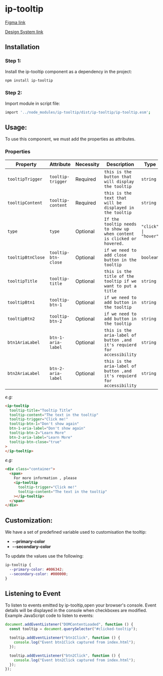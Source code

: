 # ip-tooltip

[Figma link](https://www.figma.com/design/63w4li687mfdYtETlBu6a9/Component---Mixed?node-id=3-74&t=Qo4jBDW1OXa6UqRi-0)

[Design System link](https://design.ipedis.com/5dda74a23/p/896b0d-tooltip)

## Installation

<!-- TODO  -->

### Step 1:

Install the ip-tooltip component as a dependency in the project:

```bash
npm install ip-tooltip
```

### Step 2:

Import module in script file:

```bash
import '../node_modules/ip-tooltip/dist/ip-tooltip/ip-tooltip.esm';
```

## Usage:

To use this component, we must add the properties as attributes.

### Properties

| Property          | Attribute           | Necessity | Description                                                             | Type                 | Default     |
| ----------------- | ------------------- | --------- | ----------------------------------------------------------------------- | -------------------- | ----------- |
| `tooltipTrigger`  | `tooltip-trigger`   | Required  | `this is the button that will display the tooltip`                      | `string`             | `undefined` |
| `tooltipContent`  | `tooltip-content`   | Required  | `this is the text that will be displayed in the tooltip`                | `string`             | `undefined` |
| `type`            | `type`              | Optional  | `If the tooltip needs to show up when content is clicked or hovered.`   | `"click" \| "hover"` | `"hover"`   |
| `tooltipBtnClose` | `tooltip-btn-close` | Optional  | `if we need to add close button in the tooltip`                         | `boolean`            | `false`     |
| `tooltipTitle`    | `tooltip-title`     | Optional  | `this is the title of the tooltip if we want to put a title`            | `string`             | `undefined` |
| `tooltipBtn1`     | `tooltip-btn-1`     | Optional  | `if we need to add button in the tooltip`                               | `string`             | `undefined` |
| `tooltipBtn2`     | `tooltip-btn-2`     | Optional  | `if we need to add button in the tooltip`                               | `string`             | `undefined` |
| `btn1AriaLabel`   | `btn-1-aria-label`  | Optional  | `this is the aria-label of button ,and it's requierd for accessibility` | `string`             | `undefined` |
| `btn2AriaLabel`   | `btn-2-aria-label`  | Optional  | `this is the aria-label of button ,and it's requierd for accessibility` | `string`             | `undefined` |

_e.g:_

```html
<ip-tooltip
  tooltip-title="Tooltip Title"
  tooltip-content="The text in the tooltip"
  tooltip-trigger="Click me!"
  tooltip-btn-1="Don't show again"
  btn-1-aria-label="Don't show again"
  tooltip-btn-2="Learn More"
  btn-2-aria-label="Learn More"
  tooltip-btn-close="true"
>
</ip-tooltip>
```

_e.g:_

```html
<div class="container">
  <span>
    For more information , please
    <ip-tooltip
      tooltip-trigger="Click me!"
      tooltip-content="The text in the tooltip"
    ></ip-tooltip>
  </span>
</div>
```

## Customization:

We have a set of predefined variable used to customisation the tooltip:

- **--primary-color**
- **--secondary-color**

To update the values use the following:

```css
ip-tooltip {
  --primary-color: #006342;
  --secondary-color: #000000;
}
```

## Listening to Event

To listen to events emitted by ip-tooltip,open your browser's console. Event details will be displayed in the console when checkboxes are modified.
Example JavaScript code to listen to events:

```javascript
document.addEventListener("DOMContentLoaded", function () {
  const tooltip = document.querySelector("#clicked-tooltip");

  tooltip.addEventListener("btn1Click", function () {
    console.log("Event btn1Click captured from index.html");
  });

  tooltip.addEventListener("btn2Click", function () {
    console.log("Event btn2Click captured from index.html");
  });
});
```
